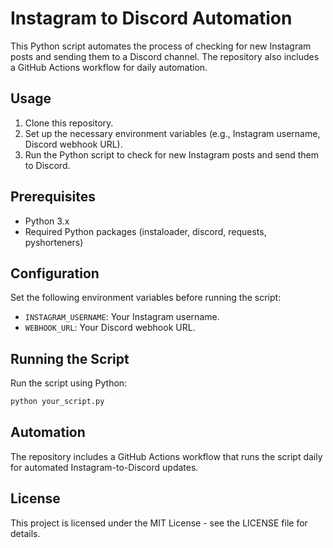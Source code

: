 
# Instagram to Discord Automation

This Python script automates the process of checking for new Instagram posts and sending them to a Discord channel. The repository also includes a GitHub Actions workflow for daily automation.

## Usage

1. Clone this repository.
2. Set up the necessary environment variables (e.g., Instagram username, Discord webhook URL).
3. Run the Python script to check for new Instagram posts and send them to Discord.

## Prerequisites

- Python 3.x
- Required Python packages (instaloader, discord, requests, pyshorteners)

## Configuration

Set the following environment variables before running the script:

- `INSTAGRAM_USERNAME`: Your Instagram username.
- `WEBHOOK_URL`: Your Discord webhook URL.

## Running the Script

Run the script using Python:

```bash
python your_script.py
```


## Automation
The repository includes a GitHub Actions workflow that runs the script daily for automated Instagram-to-Discord updates.

## License
This project is licensed under the MIT License - see the LICENSE file for details.


